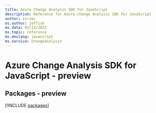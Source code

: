 ```yaml
---
title: Azure Change Analysis SDK for JavaScript
description: Reference for Azure Change Analysis SDK for JavaScript
author: xirzec
ms.author: jeffish
ms.data: 03/13/2023
ms.topic: reference
ms.devlang: javascript
ms.service: changeanalysis
---
```

# Azure Change Analysis SDK for JavaScript - preview
## Packages - preview
[!INCLUDE [packages](change-analysis-index.md)]